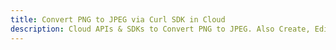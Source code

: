 ---title: Convert PNG to JPEG via Curl SDK in Clouddescription: Cloud APIs & SDKs to Convert PNG to JPEG. Also Create, Edit & Render Microsoft Word & OpenOffice documents in the Cloud.---